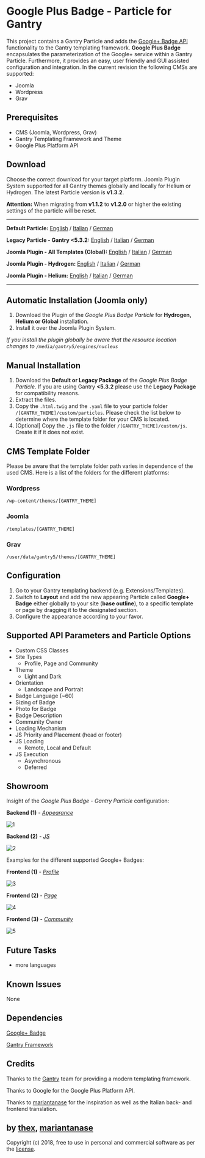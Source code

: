 # Google Plus Badge - Particle for Gantry
This project contains a Gantry Particle and adds the [Google+ Badge API](https://developers.google.com/+/web/badge/) functionality to the Gantry templating framework. **Google Plus Badge** encapsulates the parameterization of the Google+ service within a Gantry Particle. Furthermore, it provides an easy, user friendly and GUI assisted configuration and integration. In the current revision the following CMSs are supported:
* Joomla
* Wordpress
* Grav

## Prerequisites
* CMS (Joomla, Wordpress, Grav)
* Gantry Templating Framework and Theme
* Google Plus Platform API

## Download
Choose the correct download for your target platform. Joomla Plugin System supported for all Gantry themes globally and locally for Helium or Hydrogen. The latest Particle version is **v1.3.2**.

**Attention:** When migrating from **v1.1.2** to **v1.2.0** or higher the existing settings of the particle will be reset.
___
**Default Particle:**
[English](https://github.com/thexmanxyz/Google-Plus-Badge-Gantry/releases/download/v1.3.2/gpb.particle.only.EN.v1.3.2.zip) / [Italian](https://github.com/thexmanxyz/Google-Plus-Badge-Gantry/releases/download/v1.3.2/gpb.particle.only.IT.v1.3.2.zip) / [German](https://github.com/thexmanxyz/Google-Plus-Badge-Gantry/releases/download/v1.3.2/gpb.particle.only.DE.v1.3.2.zip)

**Legacy Particle - Gantry <5.3.2:**
[English](https://github.com/thexmanxyz/Google-Plus-Badge-Gantry/releases/download/v1.3.2/gpb.particle.only.legacy.EN.v1.3.2.zip) / [Italian](https://github.com/thexmanxyz/Google-Plus-Badge-Gantry/releases/download/v1.3.2/gpb.particle.only.legacy.IT.v1.3.2.zip) / [German](https://github.com/thexmanxyz/Google-Plus-Badge-Gantry/releases/download/v1.3.2/gpb.particle.only.legacy.DE.v1.3.2.zip)

**Joomla Plugin - All Templates (Global):**
[English](https://github.com/thexmanxyz/Google-Plus-Badge-Gantry/releases/download/v1.3.2/gpb.j3.global.EN.v1.3.2.zip) / [Italian](https://github.com/thexmanxyz/Google-Plus-Badge-Gantry/releases/download/v1.3.2/gpb.j3.global.IT.v1.3.2.zip) / [German](https://github.com/thexmanxyz/Google-Plus-Badge-Gantry/releases/download/v1.3.2/gpb.j3.global.DE.v1.3.2.zip)

**Joomla Plugin - Hydrogen:**
[English](https://github.com/thexmanxyz/Google-Plus-Badge-Gantry/releases/download/v1.3.2/gpb.j3.hydrogen.EN.v1.3.2.zip) / [Italian](https://github.com/thexmanxyz/Google-Plus-Badge-Gantry/releases/download/v1.3.2/gpb.j3.hydrogen.IT.v1.3.2.zip) / [German](https://github.com/thexmanxyz/Google-Plus-Badge-Gantry/releases/download/v1.3.2/gpb.j3.hydrogen.DE.v1.3.2.zip)

**Joomla Plugin - Helium:**
[English](https://github.com/thexmanxyz/Google-Plus-Badge-Gantry/releases/download/v1.3.2/gpb.j3.helium.EN.v1.3.2.zip) / [Italian](https://github.com/thexmanxyz/Google-Plus-Badge-Gantry/releases/download/v1.3.2/gpb.j3.helium.IT.v1.3.2.zip) / [German](https://github.com/thexmanxyz/Google-Plus-Badge-Gantry/releases/download/v1.3.2/gpb.j3.helium.DE.v1.3.2.zip)
___

## Automatic Installation (Joomla only)
1. Download the Plugin of the *Google Plus Badge Particle* for **Hydrogen, Helium or Global** installation.
2. Install it over the Joomla Plugin System.

*If you install the plugin globally be aware that the resource location changes to `/media/gantry5/engines/nucleus`*

## Manual Installation
1. Download the **Default or Legacy Package** of the *Google Plus Badge Particle*. If you are using Gantry **<5.3.2** please use the **Legacy Package** for compatibility reasons.
2. Extract the files.
3. Copy the `.html.twig` and the `.yaml` file to your particle folder `/[GANTRY_THEME]/custom/particles`. Please check the list below to determine where the template folder for your CMS is located.
4. [Optional] Copy the `.js` file to the folder `/[GANTRY_THEME]/custom/js`. Create it if it does not exist.

## CMS Template Folder
Please be aware that the template folder path varies in dependence of the used CMS. Here is a list of the folders for the different platforms:

### Wordpress
`/wp-content/themes/[GANTRY_THEME]`

### Joomla
`/templates/[GANTRY_THEME]`

### Grav
`/user/data/gantry5/themes/[GANTRY_THEME]`

## Configuration
1. Go to your Gantry templating backend (e.g. Extensions/Templates).
2. Switch to **Layout** and add the new appearing Particle called **Google+ Badge** either globally to your site (**base outline**), to a specific template or page by dragging it to the designated section.
3. Configure the appearance according to your favor.
 
## Supported API Parameters and Particle Options
* Custom CSS Classes
* Site Types
  * Profile, Page and Community
* Theme
  * Light and Dark
* Orientation
  * Landscape and Portrait
* Badge Language (~60)
* Sizing of Badge
* Photo for Badge
* Badge Description
* Community Owner
* Loading Mechanism
* JS Priority and Placement (head or footer)
* JS Loading
  * Remote, Local and Default
* JS Execution
  * Asynchronous
  * Deferred

## Showroom
Insight of the *Google Plus Badge - Gantry Particle* configuration:

**Backend (1)** - *[Appearance](/screenshots/backend_appearance.png)*

![1](/screenshots/backend_appearance.png)

**Backend (2)** - *[JS](/screenshots/backend_js.png)*

![2](/screenshots/backend_js.png)

Examples for the different supported Google+ Badges:

**Frontend (1)** - *[Profile](/screenshots/frontend_profile.png)*

![3](/screenshots/frontend_profile.png)

**Frontend (2)** - *[Page](/screenshots/frontend_page.png)*

![4](/screenshots/frontend_page.png)

**Frontend (3)** - *[Community](/screenshots/frontend_community.png)*

![5](/screenshots/frontend_community.png)

## Future Tasks
* more languages

## Known Issues
None

## Dependencies
[Google+ Badge](https://developers.google.com/+/web/badge/)

[Gantry Framework](http://gantry.org/)

## Credits
Thanks to the [Gantry](https://github.com/gantry) team for providing a modern templating framework.

Thanks to Google for the Google Plus Platform API.

Thanks to [mariantanase](https://github.com/mariantanase) for the inspiration as well as the Italian back- and frontend translation.

## by [thex](https://github.com/thexmanxyz), [mariantanase](https://github.com/mariantanase)
Copyright (c) 2018, free to use in personal and commercial software as per the [license](/LICENSE.md).
